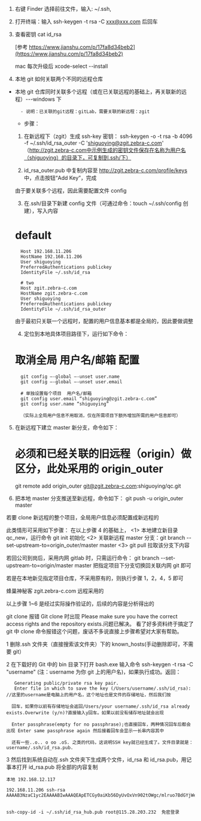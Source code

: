 1. 右键 Finder 选择前往文件，输入: ~/.ssh,
2. 打开终端：输入 ssh-keygen -t rsa -C xxx@xxx.com 后回车
3. 查看密钥 cat id_rsa

   [参考 https://www.jianshu.com/p/17fa8d34beb2](https://www.jianshu.com/p/17fa8d34beb2)

   mac 每次升级后 xcode-select --install

4. 本地 git 如何关联两个不同的远程仓库

- 本地 git 仓库同时关联多个远程（或在已关联远程的基础上，再关联新的远程）---windows 下

      	- 说明：已关联的git远程：gitLab，需要关联的新远程：zgit

  - 步骤：

  1.  在新远程下（zgit）生成 ssh-key 密钥：
      ssh-keygen -o -t rsa -b 4096 -f ~/.ssh/id_rsa_outer -C 'shiguoying@zgit.zebra-c.com'
      （http://zgit.zebra-c.com中示例生成的密钥文件保存在名称为用户名（shiguoying）的目录下，可复制到.ssh/下）

  2.  id_rsa_outer.pub 中复制内容至 http://zgit.zebra-c.com/profile/keys 中，点击按钮“Add Key”，完成

  由于要关联多个远程，因此需要配置文件 config

  3.  在.ssh/目录下新建 config 文件（可通过命令：touch ~/.ssh/config 创建），写入内容

  # default

      	Host 192.168.11.206
      	HostName 192.168.11.206
      	User shiguoying
      	PreferredAuthentications publickey
      	IdentityFile ~/.ssh/id_rsa

      	# two
      	Host zgit.zebra-c.com
      	HostName zgit.zebra-c.com
      	User shiguoying
      	PreferredAuthentications publickey
      	IdentityFile ~/.ssh/id_rsa_outer

  由于最初只关联一个远程时，配置的用户信息基本都是全局的，因此要做调整

  4.  定位到本地具体项目路径下，运行如下命令：

  # 取消全局 用户名/邮箱 配置

      	git config –-global –-unset user.name
      	git config –-global –-unset user.email

      	# 单独设置每个项目  用户名/邮箱
      	git config user.email “shiguoying@zgit.zebra-c.com”
      	git config user.name “shiguoying”

      	（实际上全局用户信息不用取消，仅在所需项目下额外增加所需的用户信息即可）

5. 在新远程下建立 master 新分支，命令如下：

   # 必须和已经关联的旧远程（origin）做区分，此处采用的 origin_outer

   git remote add origin_outer git@zgit.zebra-c.com:shiguoying/qc.git

6. 把本地 master 分支推送至新远程，命令如下：
   git push -u origin_outer master

若要 clone 新远程的整个项目，全局用户信息必须配置成新远程的

此类情形可采用如下步骤：
在以上步骤 4 的基础上，
<1> 本地建立新目录 qc_new，运行命令 git init 初始化
<2> 关联新远程 master 分支：git branch --set-upstream-to=origin_outer/master master
<3> git pull 拉取该分支下内容

若回公司到岗后，采用内网 gitlab 时，只需运行命令：
git branch --set-upstream-to=origin/master master
把指定项目下分支切换回关联内网 git 即可

若是在本地新见指定项目仓库，不采用原有的，则执行步骤 1，2，4，5 即可

蜂巢神秘客 zgit.zebra-c.com 远程采用的

以上步骤 1~6 是经过实际操作验证的，后续的内容是分析得出的

git clone 报错 Git clone 时出现 Please make sure you have the correct access rights and the repository exists.问题已解决。
看了好多资料终于搞定了 git 中 clone 命令报错这个问题，废话不多说直接上步骤希望对大家有帮助。

1 删除.ssh 文件夹（直接搜索该文件夹）下的 known_hosts(手动删除即可，不需要 git）

2 在下载好的 Git 中的 bin 目录下打开 bash.exe 输入命令 ssh-keygen -t rsa -C "username" (注：username 为你 git 上的用户名)，如果执行成功。返回：

       Generating public/private rsa key pair.
       Enter file in which to save the key (/Users/username/.ssh/id_rsa): //这里的username是电脑上的用户名，这个地址也是文件的存储地址，然后我们按

      回车，如果你以前有存储地址会返回/Users/your username/.ssh/id_rsa already exists.Overwrite (y/n)?直接输入y回车。如果以前没有储存地址就会出现

      Enter passphrase(empty for no passphrase);也直接回车，两种情况回车后都会出现 Enter same passphrase again 然后接着回车会显示一长串内容其中

      还有一些..o.. o oo .oS. 之类的代码，这说明SSH key就已经生成了。文件目录就是：username/.ssh/id_rsa.pub.

3 然后找到系统自动在.ssh 文件夹下生成两个文件，id_rsa 和 id_rsa.pub，用记事本打开 id_rsa.pub 将全部的内容复制

    本地 192.168.12.117

    192.168.11.206 ssh-rsa AAAAB3NzaC1yc2EAAAABIwAAAQEApETCGy0aiKb56DyUvOxVn902tOWgc/mlruo7BdGYjWe+hgw4ACalYDw02P3Wt8rfBaSoJgTwvOIqVoOr3JdNHN5VQKMAJ3bghf4uW49eBEZvdSiE8g5w607IvMtaWzlVqnz1GKndORnBE5QrgEgxwknaVswQafFWCEIjET6UWtV2n35FxWE6EN8d2Dzm9qXHy6IYZI5MrrZyX7H5nY+Gh98dMYsiBJ/eqznBU6HENGie8U/EYbVUcfm6b2xf/yhZV+Vo5TPBz/exlkhwt+kMGUt0JScuXYPcDJbqU1+bIYHHmQYxyF1zBQ8O218YCMJ5F4/0Fc03BT+1F0gDqL3+Mw==


    ssh-copy-id -i ~/.ssh/id_rsa_hub.pub root@115.28.203.232  免密登录
